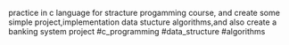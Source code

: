practice in c language for stracture progamming course, and create some simple project,implementation data stucture algorithms,and also create a banking system project
#c_programming
#data_structure
#algorithms
